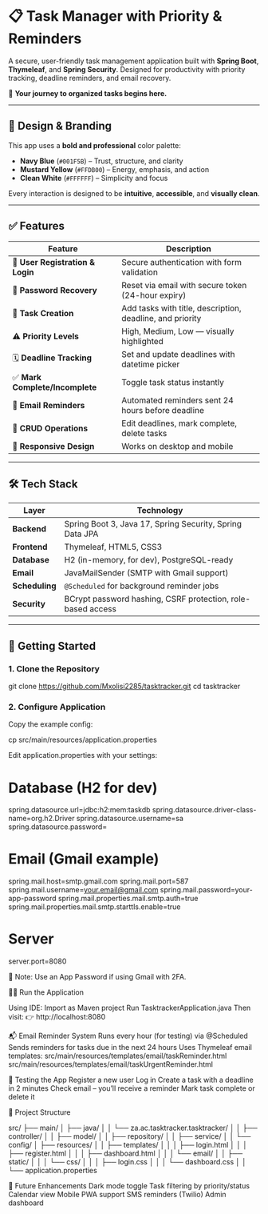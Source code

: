 # 📋 Task Manager with Priority & Reminders

A secure, user-friendly task management application built with **Spring Boot**, **Thymeleaf**, and **Spring Security**. Designed for productivity with priority tracking, deadline reminders, and email recovery.

🎯 **Your journey to organized tasks begins here.**

---

## 🎨 Design & Branding

This app uses a **bold and professional** color palette:
- **Navy Blue** (`#001F5B`) – Trust, structure, and clarity
- **Mustard Yellow** (`#FFDB00`) – Energy, emphasis, and action
- **Clean White** (`#FFFFFF`) – Simplicity and focus

Every interaction is designed to be **intuitive**, **accessible**, and **visually clean**.

---

## ✅ Features

| Feature | Description |
|--------|-------------|
| 🧾 **User Registration & Login** | Secure authentication with form validation |
| 🔐 **Password Recovery** | Reset via email with secure token (24-hour expiry) |
| 📝 **Task Creation** | Add tasks with title, description, deadline, and priority |
| ⚠️ **Priority Levels** | High, Medium, Low — visually highlighted |
| 🗓️ **Deadline Tracking** | Set and update deadlines with datetime picker |
| ✅ **Mark Complete/Incomplete** | Toggle task status instantly |
| 🔔 **Email Reminders** | Automated reminders sent 24 hours before deadline |
| 🔄 **CRUD Operations** | Edit deadlines, mark complete, delete tasks |
| 📱 **Responsive Design** | Works on desktop and mobile |

---

## 🛠️ Tech Stack

| Layer | Technology |
|------|------------|
| **Backend** | Spring Boot 3, Java 17, Spring Security, Spring Data JPA |
| **Frontend** | Thymeleaf, HTML5, CSS3 |
| **Database** | H2 (in-memory, for dev), PostgreSQL-ready |
| **Email** | JavaMailSender (SMTP with Gmail support) |
| **Scheduling** | `@Scheduled` for background reminder jobs |
| **Security** | BCrypt password hashing, CSRF protection, role-based access |

---

## 🚀 Getting Started

### 1. Clone the Repository

git clone https://github.com/Mxolisi2285/tasktracker.git
cd tasktracker


### 2. Configure Application
Copy the example config:

cp  src/main/resources/application.properties

Edit application.properties with your settings:


# Database (H2 for dev)
spring.datasource.url=jdbc:h2:mem:taskdb
spring.datasource.driver-class-name=org.h2.Driver
spring.datasource.username=sa
spring.datasource.password=

# Email (Gmail example)
spring.mail.host=smtp.gmail.com
spring.mail.port=587
spring.mail.username=your.email@gmail.com
spring.mail.password=your-app-password
spring.mail.properties.mail.smtp.auth=true
spring.mail.properties.mail.smtp.starttls.enable=true

# Server
server.port=8080

🔐 Note: Use an App Password if using Gmail with 2FA. 

🏃‍♂️ Run the Application

Using IDE:
Import as Maven project
Run TasktrackerApplication.java
Then visit:
👉 http://localhost:8080


📬 Email Reminder System
Runs every hour (for testing) via @Scheduled
Sends reminders for tasks due in the next 24 hours
Uses Thymeleaf email templates:
src/main/resources/templates/email/taskReminder.html
src/main/resources/templates/email/taskUrgentReminder.html

🧪 Testing the App
Register a new user
Log in
Create a task with a deadline in 2 minutes
Check email – you’ll receive a reminder
Mark task complete or delete it

📁 Project Structure

src/
├── main/
│   ├── java/
│   │   └── za.ac.tasktracker.tasktracker/
│   │       ├── controller/
│   │       ├── model/
│   │       ├── repository/
│   │       ├── service/
│   │       └── config/
│   ├── resources/
│   │   ├── templates/
│   │   │   ├── login.html
│   │   │   ├── register.html
│   │   │   ├── dashboard.html
│   │   │   └── email/
│   │   ├── static/
│   │   │   └── css/
│   │   │       ├── login.css
│   │   │       └── dashboard.css
│   │   └── application.properties


🚀 Future Enhancements
Dark mode toggle
Task filtering by priority/status
Calendar view
Mobile PWA support
SMS reminders (Twilio)
Admin dashboard




